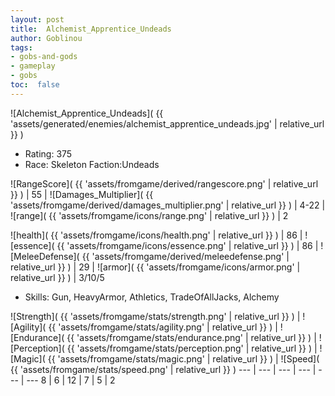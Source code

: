 ```yaml
---
layout: post
title:  Alchemist_Apprentice_Undeads
author: Goblinou
tags:
- gobs-and-gods
- gameplay
- gobs
toc:  false
---
```


![Alchemist_Apprentice_Undeads]( {{ 'assets/generated/enemies/alchemist_apprentice_undeads.jpg' | relative_url }} )
- Rating: 375
- Race: Skeleton  Faction:Undeads

![RangeScore]( {{ 'assets/fromgame/derived/rangescore.png' | relative_url }} ) | 55 | ![Damages_Multiplier]( {{ 'assets/fromgame/derived/damages_multiplier.png' | relative_url }} ) | 4-22 | ![range]( {{ 'assets/fromgame/icons/range.png' | relative_url }} ) | 2


![health]( {{ 'assets/fromgame/icons/health.png' | relative_url }} ) | 86 | ![essence]( {{ 'assets/fromgame/icons/essence.png' | relative_url }} ) | 86 | ![MeleeDefense]( {{ 'assets/fromgame/derived/meleedefense.png' | relative_url }} ) | 29 | ![armor]( {{ 'assets/fromgame/icons/armor.png' | relative_url }} ) | 3/10/5

* Skills: Gun, HeavyArmor, Athletics, TradeOfAllJacks, Alchemy

![Strength]( {{ 'assets/fromgame/stats/strength.png' | relative_url }} ) | ![Agility]( {{ 'assets/fromgame/stats/agility.png' | relative_url }} ) | ![Endurance]( {{ 'assets/fromgame/stats/endurance.png' | relative_url }} ) | ![Perception]( {{ 'assets/fromgame/stats/perception.png' | relative_url }} ) | ![Magic]( {{ 'assets/fromgame/stats/magic.png' | relative_url }} ) | ![Speed]( {{ 'assets/fromgame/stats/speed.png' | relative_url }} )
--- | --- | --- | --- | --- | ---
8 | 6 | 12 | 7 | 5 | 2
